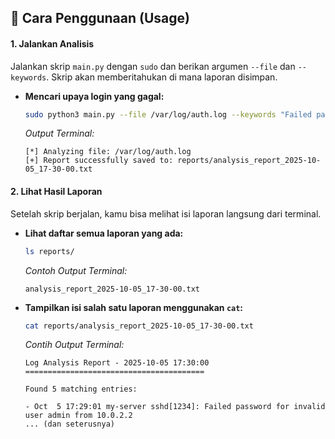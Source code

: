 ## 🚀 Cara Penggunaan (Usage)

#### 1. Jalankan Analisis
Jalankan skrip `main.py` dengan `sudo` dan berikan argumen `--file` dan `--keywords`. Skrip akan memberitahukan di mana laporan disimpan.

* **Mencari upaya login yang gagal:**
    ```bash
    sudo python3 main.py --file /var/log/auth.log --keywords "Failed password,invalid user"
    ```
    *Output Terminal:*
    ```
    [*] Analyzing file: /var/log/auth.log
    [+] Report successfully saved to: reports/analysis_report_2025-10-05_17-30-00.txt
    ```

#### 2. Lihat Hasil Laporan
Setelah skrip berjalan, kamu bisa melihat isi laporan langsung dari terminal.

* **Lihat daftar semua laporan yang ada:**
    ```bash
    ls reports/
    ```
    *Contoh Output Terminal:*
    ```
    analysis_report_2025-10-05_17-30-00.txt
    ```

* **Tampilkan isi salah satu laporan menggunakan `cat`:**
    ```bash
    cat reports/analysis_report_2025-10-05_17-30-00.txt
    ```
    *Contih Output Terminal:*
    ```
    Log Analysis Report - 2025-10-05 17:30:00
    ========================================

    Found 5 matching entries:

    - Oct  5 17:29:01 my-server sshd[1234]: Failed password for invalid user admin from 10.0.2.2
    ... (dan seterusnya)
    ```
